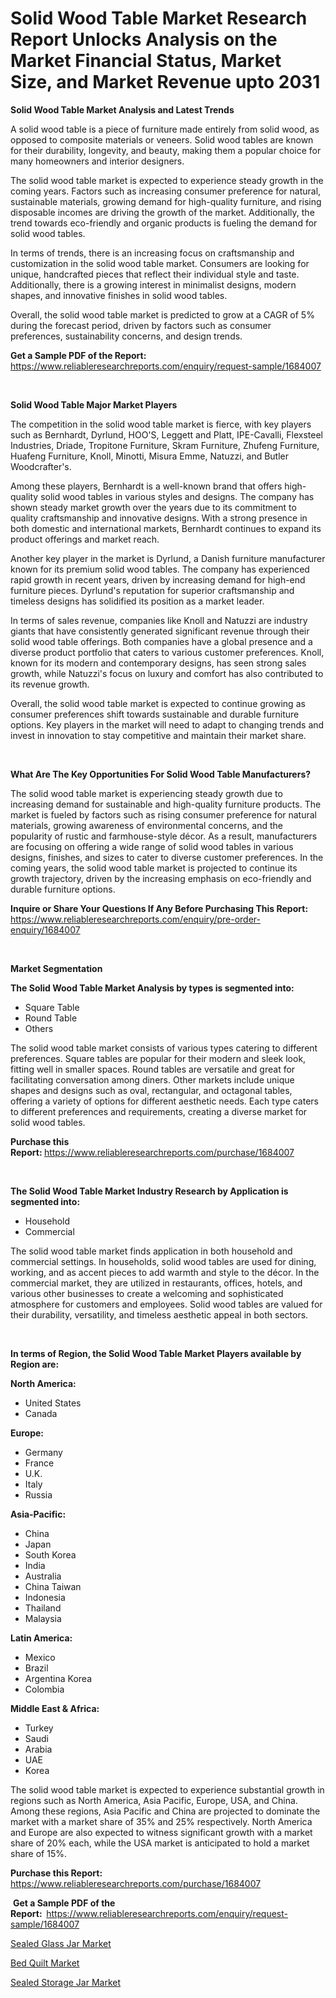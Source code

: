 <p><h1>Solid Wood Table Market Research Report Unlocks Analysis on the Market Financial Status, Market Size, and Market Revenue upto 2031</h1></p><p><strong>Solid Wood Table Market Analysis and Latest Trends</strong></p>
<p><p>A solid wood table is a piece of furniture made entirely from solid wood, as opposed to composite materials or veneers. Solid wood tables are known for their durability, longevity, and beauty, making them a popular choice for many homeowners and interior designers.</p><p>The solid wood table market is expected to experience steady growth in the coming years. Factors such as increasing consumer preference for natural, sustainable materials, growing demand for high-quality furniture, and rising disposable incomes are driving the growth of the market. Additionally, the trend towards eco-friendly and organic products is fueling the demand for solid wood tables.</p><p>In terms of trends, there is an increasing focus on craftsmanship and customization in the solid wood table market. Consumers are looking for unique, handcrafted pieces that reflect their individual style and taste. Additionally, there is a growing interest in minimalist designs, modern shapes, and innovative finishes in solid wood tables.</p><p>Overall, the solid wood table market is predicted to grow at a CAGR of 5% during the forecast period, driven by factors such as consumer preferences, sustainability concerns, and design trends.</p></p>
<p><strong>Get a Sample PDF of the Report:&nbsp;</strong> <a href="https://www.reliableresearchreports.com/enquiry/request-sample/1684007">https://www.reliableresearchreports.com/enquiry/request-sample/1684007</a></p>
<p>&nbsp;</p>
<p><strong>Solid Wood Table Major Market Players</strong></p>
<p><p>The competition in the solid wood table market is fierce, with key players such as Bernhardt, Dyrlund, HOO'S, Leggett and Platt, IPE-Cavalli, Flexsteel Industries, Driade, Tropitone Furniture, Skram Furniture, Zhufeng Furniture, Huafeng Furniture, Knoll, Minotti, Misura Emme, Natuzzi, and Butler Woodcrafter's. </p><p>Among these players, Bernhardt is a well-known brand that offers high-quality solid wood tables in various styles and designs. The company has shown steady market growth over the years due to its commitment to quality craftsmanship and innovative designs. With a strong presence in both domestic and international markets, Bernhardt continues to expand its product offerings and market reach.</p><p>Another key player in the market is Dyrlund, a Danish furniture manufacturer known for its premium solid wood tables. The company has experienced rapid growth in recent years, driven by increasing demand for high-end furniture pieces. Dyrlund's reputation for superior craftsmanship and timeless designs has solidified its position as a market leader.</p><p>In terms of sales revenue, companies like Knoll and Natuzzi are industry giants that have consistently generated significant revenue through their solid wood table offerings. Both companies have a global presence and a diverse product portfolio that caters to various customer preferences. Knoll, known for its modern and contemporary designs, has seen strong sales growth, while Natuzzi's focus on luxury and comfort has also contributed to its revenue growth.</p><p>Overall, the solid wood table market is expected to continue growing as consumer preferences shift towards sustainable and durable furniture options. Key players in the market will need to adapt to changing trends and invest in innovation to stay competitive and maintain their market share.</p></p>
<p>&nbsp;</p>
<p><strong>What Are The Key Opportunities For Solid Wood Table Manufacturers?</strong></p>
<p><p>The solid wood table market is experiencing steady growth due to increasing demand for sustainable and high-quality furniture products. The market is fueled by factors such as rising consumer preference for natural materials, growing awareness of environmental concerns, and the popularity of rustic and farmhouse-style décor. As a result, manufacturers are focusing on offering a wide range of solid wood tables in various designs, finishes, and sizes to cater to diverse customer preferences. In the coming years, the solid wood table market is projected to continue its growth trajectory, driven by the increasing emphasis on eco-friendly and durable furniture options.</p></p>
<p><strong>Inquire or Share Your Questions If Any Before Purchasing This Report:</strong> <a href="https://www.reliableresearchreports.com/enquiry/pre-order-enquiry/1684007">https://www.reliableresearchreports.com/enquiry/pre-order-enquiry/1684007</a></p>
<p>&nbsp;</p>
<p><strong>Market Segmentation</strong></p>
<p><strong>The Solid Wood Table Market Analysis by types is segmented into:</strong></p>
<p><ul><li>Square Table</li><li>Round Table</li><li>Others</li></ul></p>
<p><p>The solid wood table market consists of various types catering to different preferences. Square tables are popular for their modern and sleek look, fitting well in smaller spaces. Round tables are versatile and great for facilitating conversation among diners. Other markets include unique shapes and designs such as oval, rectangular, and octagonal tables, offering a variety of options for different aesthetic needs. Each type caters to different preferences and requirements, creating a diverse market for solid wood tables.</p></p>
<p><strong>Purchase this Report:&nbsp;</strong><a href="https://www.reliableresearchreports.com/purchase/1684007">https://www.reliableresearchreports.com/purchase/1684007</a></p>
<p>&nbsp;</p>
<p><strong>The Solid Wood Table Market Industry Research by Application is segmented into:</strong></p>
<p><ul><li>Household</li><li>Commercial</li></ul></p>
<p><p>The solid wood table market finds application in both household and commercial settings. In households, solid wood tables are used for dining, working, and as accent pieces to add warmth and style to the décor. In the commercial market, they are utilized in restaurants, offices, hotels, and various other businesses to create a welcoming and sophisticated atmosphere for customers and employees. Solid wood tables are valued for their durability, versatility, and timeless aesthetic appeal in both sectors.</p></p>
<p>&nbsp;</p>
<p><strong>In terms of Region, the Solid Wood Table Market Players available by Region are:</strong></p>
<p>
    <p> <strong> North America: </strong>
        <ul>
            <li>United States</li>
            <li>Canada</li>
        </ul>
        </p> 
    <p> <strong> Europe: </strong>
        <ul>
            <li>Germany</li>
            <li>France</li>
            <li>U.K.</li>
            <li>Italy</li>
            <li>Russia</li>
        </ul>
        </p> 
    <p> <strong> Asia-Pacific: </strong>
        <ul>
            <li>China</li>
            <li>Japan</li>
            <li>South Korea</li>
            <li>India</li>
            <li>Australia</li>
            <li>China Taiwan</li>
            <li>Indonesia</li>
            <li>Thailand</li>
            <li>Malaysia</li>
        </ul>
        </p> 
    <p> <strong> Latin America: </strong>
        <ul>
            <li>Mexico</li>
            <li>Brazil</li>
            <li>Argentina Korea</li>
            <li>Colombia</li>
        </ul>
        </p> 
    <p> <strong> Middle East & Africa: </strong>
        <ul>
            <li>Turkey</li>
            <li>Saudi</li>
            <li>Arabia</li>
            <li>UAE</li>
            <li>Korea</li>
        </ul>
    </p>
    </p>
<p><p>The solid wood table market is expected to experience substantial growth in regions such as North America, Asia Pacific, Europe, USA, and China. Among these regions, Asia Pacific and China are projected to dominate the market with a market share of 35% and 25% respectively. North America and Europe are also expected to witness significant growth with a market share of 20% each, while the USA market is anticipated to hold a market share of 15%.</p></p>
<p><strong>Purchase this Report: </strong><a href="https://www.reliableresearchreports.com/purchase/1684007">https://www.reliableresearchreports.com/purchase/1684007</a></p>
<p>&nbsp;<strong>Get a Sample PDF of the Report:&nbsp;&nbsp;</strong><a href="https://www.reliableresearchreports.com/enquiry/request-sample/1684007">https://www.reliableresearchreports.com/enquiry/request-sample/1684007</a></p>
<p><strong></strong></p>
<p><p><a href="https://github.com/nathandecarvalho/Market-Research-Report-List-2/blob/main/sealed-glass-jar-market.md">Sealed Glass Jar Market</a></p><p><a href="https://github.com/julyju69/Market-Research-Report-List-2/blob/main/bed-quilt-market.md">Bed Quilt Market</a></p><p><a href="https://github.com/kosella/Market-Research-Report-List-2/blob/main/sealed-storage-jar-market.md">Sealed Storage Jar Market</a></p></p>